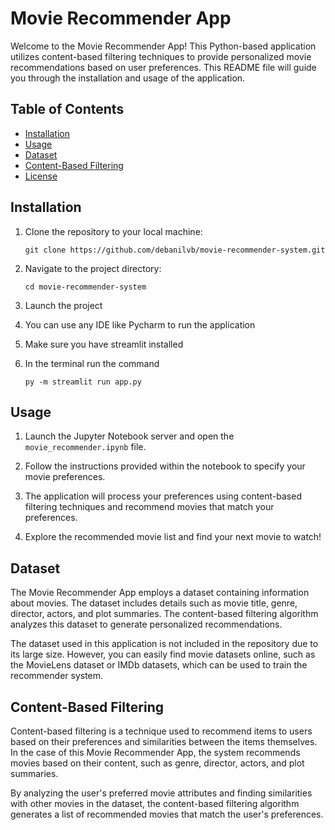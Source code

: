 # Movie Recommender App

Welcome to the Movie Recommender App! This Python-based application utilizes content-based filtering techniques to provide personalized movie recommendations based on user preferences. This README file will guide you through the installation and usage of the application.

## Table of Contents
- [Installation](#installation)
- [Usage](#usage)
- [Dataset](#dataset)
- [Content-Based Filtering](#content-based-filtering)
- [License](#license)

## Installation

1. Clone the repository to your local machine:
   ```
   git clone https://github.com/debanilvb/movie-recommender-system.git
   ```
   
2. Navigate to the project directory:
   ```
   cd movie-recommender-system
   ```
   

3. Launch the project

5. You can use any IDE like Pycharm to run the application

7. Make sure you have streamlit installed

8. In the terminal run the command
     ```
    py -m streamlit run app.py

   ```

## Usage

1. Launch the Jupyter Notebook server and open the `movie_recommender.ipynb` file.

2. Follow the instructions provided within the notebook to specify your movie preferences.

3. The application will process your preferences using content-based filtering techniques and recommend movies that match your preferences.

4. Explore the recommended movie list and find your next movie to watch!

## Dataset

The Movie Recommender App employs a dataset containing information about movies. The dataset includes details such as movie title, genre, director, actors, and plot summaries. The content-based filtering algorithm analyzes this dataset to generate personalized recommendations.

The dataset used in this application is not included in the repository due to its large size. However, you can easily find movie datasets online, such as the MovieLens dataset or IMDb datasets, which can be used to train the recommender system.

## Content-Based Filtering

Content-based filtering is a technique used to recommend items to users based on their preferences and similarities between the items themselves. In the case of this Movie Recommender App, the system recommends movies based on their content, such as genre, director, actors, and plot summaries.

By analyzing the user's preferred movie attributes and finding similarities with other movies in the dataset, the content-based filtering algorithm generates a list of recommended movies that match the user's preferences.
